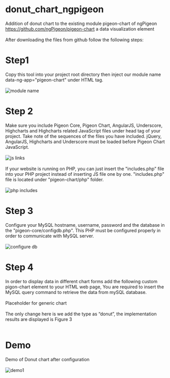 # donut_chart_ngpigeon
Addition of donut chart to the existing module pigeon-chart of ngPigeon https://github.com/ngPigeon/pigeon-chart a data visualization element
 <br /> <br />
After downloading the files from github follow the following steps:<br />
# Step1
Copy this tool into your project root directory then inject our module name data-ng-app="pigeon-chart" under HTML tag. 
 <br />
 <br />
![module name](https://github.com/sanjeetkanekar/myproject/blob/master/ngpigeon_setup.jpg)
 <br />
 
 
# Step 2
Make sure you include Pigeon Core, Pigeon Chart, AngularJS, Underscore, Highcharts and Highcharts related JavaScript files under head tag of your project. Take note of the sequences of the files you have included. jQuery, AngularJS, Highcharts and Underscore must be loaded before Pigeon Chart JavaScript.
<br />
 <br />
![js links](https://github.com/sanjeetkanekar/myproject/blob/master/ngpigeon_includes.jpg) 
<br />
 <br />
If your website is running on PHP, you can just insert the "includes.php" file into your PHP project instead of inserting JS file one by one. "includes.php" file is located under "pigeon-chart/php" folder.
<br />
 <br />
![php includes](https://github.com/sanjeetkanekar/myproject/blob/master/ngpigeon_includes2.jpg)
<br />
 
 
# Step 3
Configure your MySQL hostname, username, password and the database in the "pigeon-core/configdb.php". This PHP must be configured properly in order to communicate with MySQL server.
<br />
 <br />
![configure db](https://github.com/sanjeetkanekar/myproject/blob/master/ngpigeon_dbset.jpg)
 <br />
 
 
# Step 4
In order to display data in different chart forms add the following custom pigon-chart element to your HTML web page, You are required to insert the MySQL query command to retrieve the data from mySQL database. 
 <br />
  <br />
<pigeon-chart query="SELECT Browser_name, Browser_popularity FROM browsers"
                title="Donut Chart"
                subtitle="Popularity of browsers between people"
                type="donut"
                axisY-title="Browser_name"
                axisX-title="Browser_popularity"
                show-legend="bottom"
                show-data-label="true"
                zoom-type="xy">Placeholder for generic chart
</pigeon-chart>
<br />
 <br />
The only change here is we add the type as “donut”, the implementation results are displayed is Figure 3
<br />
<br />
# Demo
Demo of Donut chart after configuration
 <br />
  <br />
![demo1](https://github.com/sanjeetkanekar/myproject/blob/master/ngpigeon_demo1.jpg)
